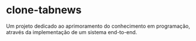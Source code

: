 # clone-tabnews
Um projeto dedicado ao aprimoramento do conhecimento em programação, através da implementação de um sistema end-to-end.
